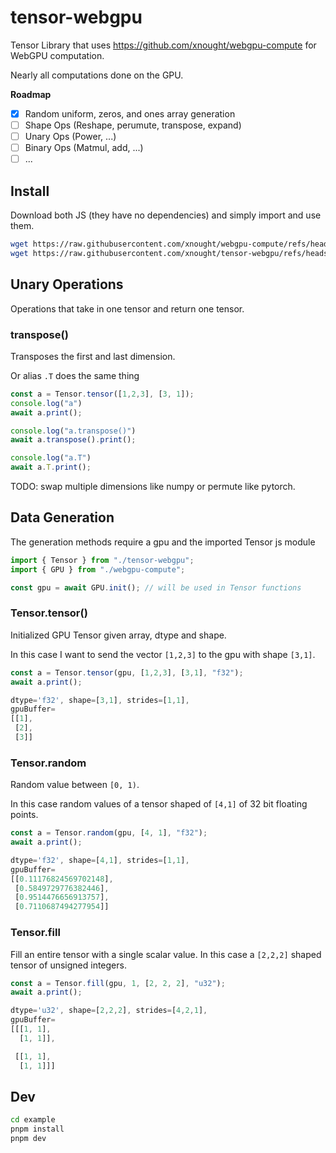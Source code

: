 # tensor-webgpu

Tensor Library that uses https://github.com/xnought/webgpu-compute for WebGPU computation.

Nearly all computations done on the GPU.

**Roadmap**

- [x] Random uniform, zeros, and ones array generation
- [ ] Shape Ops (Reshape, perumute, transpose, expand)
- [ ] Unary Ops (Power, ...)
- [ ] Binary Ops (Matmul, add, ...)
- [ ] ...

## Install

Download both JS (they have no dependencies) and simply import and use them.

```bash
wget https://raw.githubusercontent.com/xnought/webgpu-compute/refs/heads/main/webgpu-compute.js
wget https://raw.githubusercontent.com/xnought/tensor-webgpu/refs/heads/main/tensor-webgpu.js
```

## Unary Operations

Operations that take in one tensor and return one tensor.

### transpose()


Transposes the first and last dimension.

Or alias `.T` does the same thing

```js
const a = Tensor.tensor([1,2,3], [3, 1]);
console.log("a")
await a.print();

console.log("a.transpose()")
await a.transpose().print();

console.log("a.T")
await a.T.print();
```

TODO: swap multiple dimensions like numpy or permute like pytorch.


## Data Generation

The generation methods require a gpu and the imported Tensor js module

```js
import { Tensor } from "./tensor-webgpu";
import { GPU } from "./webgpu-compute";

const gpu = await GPU.init(); // will be used in Tensor functions
```

### Tensor.tensor()

Initialized GPU Tensor given array, dtype and shape.

In this case I want to send the vector `[1,2,3]` to the gpu with shape `[3,1]`.

```js
const a = Tensor.tensor(gpu, [1,2,3], [3,1], "f32");
await a.print();
```

```js
dtype='f32', shape=[3,1], strides=[1,1],
gpuBuffer=
[[1],
 [2],
 [3]]
```

### Tensor.random

Random value between `[0, 1)`.

In this case random values of a tensor shaped of `[4,1]` of 32 bit floating points.

```js
const a = Tensor.random(gpu, [4, 1], "f32");
await a.print();
```

```js
dtype='f32', shape=[4,1], strides=[1,1],
gpuBuffer=
[[0.11176824569702148],
 [0.5849729776382446],
 [0.9514476656913757],
 [0.7110687494277954]]
```

### Tensor.fill

Fill an entire tensor with a single scalar value. In this case a `[2,2,2]` shaped tensor of unsigned integers.

```js
const a = Tensor.fill(gpu, 1, [2, 2, 2], "u32");
await a.print();
```

```js
dtype='u32', shape=[2,2,2], strides=[4,2,1], 
gpuBuffer=
[[[1, 1],
  [1, 1]],

 [[1, 1],
  [1, 1]]]
```

## Dev

```bash
cd example
pnpm install
pnpm dev
```
